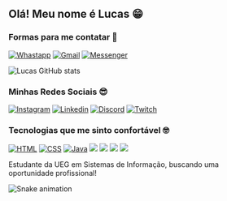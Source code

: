 ## Olá! Meu nome é Lucas 😁

### Formas para me contatar 📧
[![Whastapp](https://img.shields.io/badge/WhatsApp-25D366?style=for-the-badge&logo=whatsapp&logoColor=white)](https://api.whatsapp.com/send?phone=5562996677600)
[![Gmail](https://img.shields.io/badge/Gmail-D14836?style=for-the-badge&logo=gmail&logoColor=white)](mailto:lukbrowww@gmail.com)
[![Messenger](https://img.shields.io/badge/Messenger-00B2FF?style=for-the-badge&logo=messenger&logoColor=white)](https://m.me/LucasKaosu)

![Lucas GitHub stats](https://github-readme-stats.vercel.app/api?username=LucasKaosu&show_icons=true&theme=dark)

### Minhas Redes Sociais 😎

[![Instagram](https://img.shields.io/badge/Instagram-E4405F?style=for-the-badge&logo=instagram&logoColor=white)](https://www.instagram.com/luucax_zz/)
[![Linkedin](https://img.shields.io/badge/LinkedIn-0077B5?style=for-the-badge&logo=linkedin&logoColor=white)](https://www.linkedin.com/in/lucas-silva-de-oliveira-014432234/)
[![Discord](https://img.shields.io/badge/Discord-7289DA?style=for-the-badge&logo=discord&logoColor=white)](https://discord.gg/knEUZM2Jv6)
[![Twitch](https://img.shields.io/badge/Twitch-9146FF?style=for-the-badge&logo=twitch&logoColor=white)](https://www.twitch.tv/lucaxx_zz)

### Tecnologias que me sinto confortável 🤓

[![HTML](https://img.shields.io/badge/HTML-E34F26?style=for-the-badge&logo=html5&logoColor=white)]()
[![CSS](https://img.shields.io/badge/CSS-1572B6?style=for-the-badge&logo=css3&logoColor=white)]()
[![Java](https://img.shields.io/badge/Java-ED8B00?style=for-the-badge&logo=java&logoColor=white)]()
[![](https://img.shields.io/badge/Dart-0175C2?style=for-the-badge&logo=dart&logoColor=white)]()
[![](https://img.shields.io/badge/Flutter-02569B?style=for-the-badge&logo=flutter&logoColor=white)]()
[![](https://img.shields.io/badge/PostgreSQL-316192?style=for-the-badge&logo=postgresql&logoColor=white)]()
[![](https://img.shields.io/badge/Microsoft_Office-D83B01?style=for-the-badge&logo=microsoft-office&logoColor=white)]()

Estudante da UEG em Sistemas de Informação, buscando uma oportunidade profissional!

![Snake animation](https://github.com/github.com/lucaskaosu/lucaskaosu/blob/output/github-contribution-grid-snake.svg)
